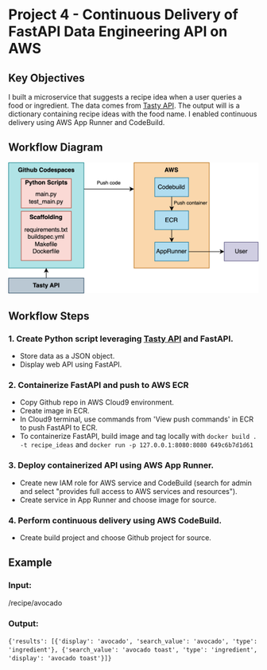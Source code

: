 # Project 4 -  Continuous Delivery of FastAPI Data Engineering API on AWS

## Key Objectives

I built a microservice that suggests a recipe idea when a user queries a food or ingredient. The data comes from [Tasty API](https://rapidapi.com/apidojo/api/tasty/). The output will is a dictionary containing recipe ideas with the food name. I enabled continuous delivery using AWS App Runner and CodeBuild.

## Workflow Diagram
![workflow](workflow.png)

## Workflow Steps 

### 1. Create Python script leveraging [Tasty API](https://rapidapi.com/apidojo/api/tasty/) and FastAPI.
* Store data as a JSON object.
* Display web API using FastAPI. 

### 2. Containerize FastAPI and push to AWS ECR 
* Copy Github repo in AWS Cloud9 environment.
* Create image in ECR.
* In Cloud9 terminal, use commands from 'View push commands' in ECR to push FastAPI to ECR. 
* To containerize FastAPI, build image and tag locally with `docker build . -t recipe_ideas` and `docker run -p 127.0.0.1:8080:8080 649c6b7d1d61`

### 3. Deploy containerized API using AWS App Runner.
* Create new IAM role for AWS service and CodeBuild (search for admin and select "provides full access to AWS services and resources"). 
* Create service in App Runner and choose image for source.

### 4. Perform continuous delivery using AWS CodeBuild.
* Create build project and choose Github project for source. 

## Example 
### Input: 
/recipe/avocado

### Output: 
`{'results': [{'display': 'avocado', 'search_value': 'avocado', 'type': 'ingredient'}, {'search_value': 'avocado toast', 'type': 'ingredient', 'display': 'avocado toast'}]}`
